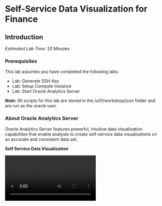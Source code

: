 # Self-Service Data Visualization for Finance

## Introduction

*Estimated Lab Time:* 20 Minutes <need to confirm>

### Prerequisites
This lab assumes you have completed the following labs:
- Lab: Generate SSH Key
- Lab: Setup Compute Instance
- Lab: Start Oracle Analytics Server

***Note:***  All scripts for this lab are stored in the /u01/workshop/json folder and are run as the oracle user.

### About Oracle Analytics Server ###

Oracle Analytics Server features powerful, intuitive data visualization capabilities that enable analysts to create self-service data visualizations on an accurate and consistent data set.

**Self Service Data Visualization**

<video>


## **Step 1:** Data Visualization and Mash Ups

This exercise will introduce you to the key features of data visualization and will help us to tell a story on what is happening at JTC America Group, a fictional conglomerate with operations in multiple geographies and segments covering a vast portfolio of products.

1. **Login** to Oracle Analytics by entering the URL provided by your instructor
   ![](./images/asdvff1.png " ")

2. **Click** on Create -> Project to start a new self-service project
   ![](./images/asdvff2.png " ")

3. **Select** the “Sample App” subject area and **Click** “Add to Project”
   ![](./images/asdvff3.png " ")
   

4. You will be presented with an empty canvas.

   Let’s start visualizing!

   First, let’s see how the product ratios are split across Product Types.

   **Control select** “Products – Product Type” and “Profit Metrics – Profit Ratio %”

   **Right click**, select “Pick Visualization.”

   ![](./images/asdvff4.png " ")


5. **Select** “Donut” Chart
   ![](./images/asdvff5.png " ")

6. Observe the donut chart on the canvas. You can see that of all the product ratios “Audio” has the lowest profit ratio percentage.
   ![](./images/asdvff6.png " ")

7. Now, let’s try to dig deeper and find out why audio’s profit ratio is lower compared to our other product types.

   Let’s see how the products under “Audio” have been doing over time.

   **Holding control select** “Time - Month”, “Products - Product”, and “Profit Metrics - Profit Ratio %” and **drag them** to the left of Donut chart.

   A dark blue line appears.  It identifies the location of your visualization.  

   You may drop the visualization to the left, right or top or bottom.
   ![](./images/asdvff7.png " ")

8. In order to review each product separately, **Move** “Products” to **Trellis Rows**. You should  see an individual line chart for each product as shown in the image.
   ![](./images/asdvff8.png " ")

   Since we are concerned about the profit % of the Audio product type, we will filter down to the product level. 
  
   To do this, **drag** “Products - Product Type” to the filters section and select “Audio”

   Observe that “MicroPod” has declining profit ratios and “SoundX Nano” could also be improved.

   There could be any number of reasons why this is the case. 
   ![](./images/asdvff9.png " ")

9. We believe there may be an issue with our current levels of inventory.   JTC America utilizes a third-party system which captures the current stock of products and the demand.  We want to mashup inventory data with our current analysis in order to derive more insights.  

  Import “Inventory.xlsx”  into your current project. 
  Click on “+” and “Add Data Set”
  ![](./images/asdvff10.png " ")

10. **Click** on “Create Data Set”

    **Click** on “Drop data file here or click to browse”
    ![](./images/asdvff11.png " ")

    **Select** the file “Inventory.xlsx” on your local folders and **click** “Open.”
    ![](./images/asdvff12.png " ")

11. Oracle Analytics Server includes its own light weight data preparation capabilities. When you add your data source it will take you to the Preparation tab before adding the data to the project.

   Let’s define the relationship between the subject area data source and the spreadsheet.

   Note here that if the attributes were named exactly the same they would be matched automatically.

   **Click** on “Product Name.”

   Note the properties box in the lower left hand corner.

   **Click** on the “None” link associated with “Match” and
   select “Products -> Product” from the subject area.

   ![](./images/asdvff13.png " ")
   ![](./images/asdvff14.png " ")

   **Click** “Add.” 

   **Navigate** to the “Visualize” tab, where you can start playing with the data.
   ![](./images/asdvff15.png " ")


12. Explore the data elements panel on the left.  

    Note the Inventory spread sheet is listed under SampleApp.

    Now, in order to do a mashup of the data sets, **hold control** and **select** “Product -> Product” from the subject area and “Stock” and “Demand” from the spreadsheet source.

    **Right Click** and **Select** “Pick Visualization.”
    Explore the data elements panel on the left.  
    ![](./images/asdvff16.png " ")

    **Select** “Bar”
    ![](./images/asdvff17.png " ")

13. Arranging both the metrics “Stock” and “Demand” in the Y axis respectively, the graph should render as shown in the image.

   Looking at the bar chart, it can be easily seen that for “MicroPod” and “SoundNano,” the demand is greater than the current stock level.

   For other products, the relationship between Stock and Demand is not significantly different.

   We are curious why the stock levels of both products is less than the current demand.
   ![](./images/asdvff18.png " ")

14. We decide to investigate payables and receivables.  
   In order to continue our analysis, we import our Vendor Outstanding Payment spreadsheet which we obtained from our financial system.

   **Import** the spreadsheet and repeat the steps from 10 and 11, including match.

   You should now see the data set for Vendor Payments appear in the data elements panel of the project.

   ![](./images/asdvff19.png " ")

15. Let’s create a visualization to understand which products have more outstanding vendor payments.

   **Control select**

   - Products:
      - Product
   - Vendor Payments:
      - OutstandingPayment

   Then, **right click **and **select** “Pick Visualization.”

   ![](./images/asdvff20.png " ")

16. **Select** “Tag Cloud”
    ![](./images/asdvff21.png " ")

17. You should see a new visualization on the canvas.

   The visual shows that **MicroPod** and **SoundX Nano** are the products with the greatest amount of outstanding vendor payments.

   It is quite possible that the vendors might not be willing to ship the order quantities if there substantial outstanding payments on the account.

   We must take action to clear up these payment issues.
   ![](./images/asdvff22.png " ")


18. Let’s play with a couple of options.

   On the bar chart, **right click** on the Green bar (Demand) and **Sort** -> “Product by Demand Low to High.”

   See that the graph sorts itself with Demand in order from lowest to highest demand.
   ![](./images/asdvff23.png " ")

   You can filter the entire canvas by using “Keep Selected.”

   To show this **Right Click** on the “Audio” pie slice and **select** “Keep Selected.”
   ![](./images/asdvff24.png " ")

19. See that the whole canvas gets filtered for the Audio Product Type
    ![](./images/asdvff25.png " ")

20. You can clear your filter section by Right **Clicking** on the “Audio” pie slice and **selecting** “Remove Selected”.
    ![](./images/asdvff26.png " ")

21. Now, let’s look at how to add custom visualizations to the canvas.

    Let’s start by adding a new canvas. **Click** on the “+” icon at the bottom to create a new canvas.
    ![](./images/asdvff27.png " ")

22. **Control Select**:

    - Revenue Metrics
        - Revenue

    - Products
        - Product
        - Brand
        - LOB

    Then, **right click** and **select** “Pick Visualization”.
    ![](./images/asdvff28.png " ")

23. **Select** the “Circle Pack,” which is a custom visualization.

    Note: if you are interested in learning how to upload custom visualization types, please see the section at the end of this document.

    **Drag** “Products” from Color to the Rows section.
    ![](./images/asdvff29.png " ")

24. The circle pack visualization appears as shown in the image.

    The size of the circles represents Revenue and each circle represents a combination of Brand and LOB.
    ![](./images/asdvff30.png " ")

25. Now, let’s look at revenue by date by leveraging another custom
Visualization type called “Calendar Heatmap.”

   **Hold control Select**

   - Time
     - Date
   - Revenue Metrics
     - Revenue

   Then, **right click** and **select** the “Calendar Heatmap” visual.  
   ![](./images/asdvff31.png " ")

   Recall in the previous activity, the calendar map visualization was not available for selection.

   Oracle Analytics determined the calendar heatmap to be an appropriate visualization option because date and revenue were selected by the user. 

   We now see a new visual appear next to the Circle Pack visual.
   [](./images/asdvff32.png " ")

26. **Click** on the “Save” icon at the top right of the screen to save your project.
    [](./images/asdvff33.png " ")

27. **Save** your project under  /My Folders as “<your_name>_Project”.
    [](./images/asdvff34.png " ")
    



## **Step 2:** Custom Calculations and Maps
The data visualization capabilities in Oracle Analytics Server include mapping and custom calculations. In this exercise we will use both capabilities: we will create custom calculations based on two available metrics, and we will then display the results on a map.


1. In this exercise we will create two custom calculations and then use Oracle’s self-service built in map capabilities to analyze state and average profit per customer.

   Let’s start by adding a new canvas.

   **Click** on the “+” icon at the bottom to create a new canvas.
   [](./images/asdvff35.png " ")

2. **Right Click** on the “My Calculations” folder.  **Select** “Add Calculation”.

   Now we will create a new metric called “Profit by Customer Count”.
   [](./images/asdvff36.png " ")

3. Utilize the expression builder to create the calculation.
   [](./images/asdvff37.png " ")  

4. **Select** “Profit Value” from “Profit Metrics” and **drag** and **drop** into the calculation dialog. Type “/” after the “Profit Value” then drag and drop “# of Customers” from
“Revenue Metrics” after “/.” Click Validate. Click Save.

   You have successfully created your own custom calculation that can be used like any other metric.
   [](./images/asdvff38.png " ") 

5. There are a wide range of functions available for creating custom calculations.
   [](./images/asdvff39.png " ") 

6. **Select** “Country Name” from “Geography” and drag and drop to the top left of the canvas, right above the canvas,  where it is labelled “Click here or drag data to add filter.” Filter to “United States” by typing “uni” and select “United States”.
    [](./images/asdvff40.png " ")

7. **Select** “State Province” from “Geography” and your new custom calculation under “My Calculations.” Drag and drop them onto the canvas.” You will notice that not all states are making a profit. 

   Let’s see what this looks like on a map.
   [](./images/asdvff41.png " ")


8. Switch the visualization to horizontal bar graph if needed.

   On the upper right corner of the visual, **click** the menu hamburger and **select** “Edit” and then “Duplicate Visualization”.
   [](./images/asdvff42.png " ")

   [](./images/asdvff43.png " ")

9. Delete duplicated visualization by right **clicking** visualization and **selecting** “Delete Visualization”.

   Change the visualization type for the visualizations by selecting the “change visualization” menu in the upper left-hand corner of the grammar panel. 

   **Select** map.
   [](./images/asdvff44.png " ")
   [](./images/asdvff45.png " ")

10. Let’s change the default color scheme to a red to green gradient.   
    From Color Assignment, **click** on the down arrow  > Manage Assignments

    [](./images/asdvff46.png " ")

11. Scroll to Series, and locate the calculation you created : Profit by Customer Count measure

    **Click** the edit option (the pen) for Profit by Customer Count.

    **Click** the Down arrow next to the color bar 

    **Select** the red to green gradient second from the bottom right. 

    **Click** “Done”.

    [](./images/asdvff47.png " ")

12. Within the properties box, select the visualization options. Change the “Zoom Control” to "On".
     [](./images/asdvff48.png " ")

13. **Click** the + on the zoom. You have successfully completed custom calculations and mapping. Select “Save” to save and update your project.
     [](./images/asdvff49.png " ")

    



## **Step 3:** Freeform Canvases, Trend Lines, and Custom Backgrounds  
Oracle self-service includes a freeform canvas mode. This allows you to place visualizations and content anywhere on the canvas. In this exercise we will use this capability to display the “JTC Americas Group” corporate logo as the background for trendline analysis. Advanced analytic functions such as trendline, forecast, clustering and identifying outliers are as easy as one click or a drag and drop.

1. In this exercise, we will leverage the freeform capabilities of a canvas to create a custom background.

   Let’s start by adding a new canvas. Click on the “+” icon at the bottom to create a new canvas.
   On the new canvas click the upside down triangle to the right of its name. Select “Canvas
   Properties”.
    
   [](./images/asdvff50.png " ")

2. **Click** “Auto Fit” and change it to “Freeform.” **Click** “Ok”
   [](./images/asdvff51.png " ")

3. **Select** “Profit Ratio %”, “Revenue” and “Month.” Pick Visualization. **Select** “Combo.”
   
   Notice in freeform mode the entire canvas is not utilized automatically.
   [](./images/asdvff52.png " ")

4. **Right mouse click** “Profit Ratio %” and select “Y2 Axis.” Enlarge the visualization for a better view.
    [](./images/asdvff53.png " ")

5. **Select** the “Analytics” option from the navigation panel on the left.
   Drag and drop “Trend Line” onto the visualization.
    [](./images/asdvff54.png " ")

6. You have now created a management report that shows both Revenue and Profit Ratio % with their corresponding trendlines all with no coding.

    **Drag** and **drop** “Forecast” on the visualization and you will see forecasted results for both measures. This may take a few moments, please wait.
    [](./images/asdvff55.png " ")

    Review the properties box. 

    Notice the forecast has predicted revenue and profit ratio % for the next 3 months.  

    These variables may be modified as needed by the user. 
    [](./images/asdvff56.png " ")

7. Next we will add the JTC Americas logo to our canvas.
    **Click** the Visualizations menu on the left side of the pane. **Select** “Image” and **drag** and **drop** it on the canvas. Click “Select Image” and upload the “JTC Americas Group.jpg” file.

    [](./images/asdvff57.png " ")

    [](./images/asdvff58.png " ")

8. On the Image properties panel change the “Width” and Height” properties to “Auto Fit”.
   [](./images/asdvff59.png " ")

9. Move the image of the company logo on top of the trendline visualization. “**Right-Click** and **select** “Order Visualization”->”Send Backward”.
    [](./images/asdvff60.png " ")

10. On the Image properties panel set the “Transparency.” You can **click** the value of “0” and use the slider to see how the transparency looks beneath your trendline visualization.
    [](./images/asdvff61.png " ")

11. The result should look something like this. Select “save” to update and save your project.
    [](./images/asdvff62.png " ")
    

## Want to learn more
- [link](to be added)

## Acknowledgements
* **Authors** - 
* **Contributors** - 
* **Last Updated By/Date** - Jyotsana Rawat, Solution Engineer, NA Technology, September 2020

## Need Help?
Please submit feedback or ask for help using our [LiveLabs Support Forum](https://community.oracle.com/tech/developers/categories/livelabsdiscussions). Please click the **Log In** button and login using your Oracle Account. Click the **Ask A Question** button to the left to start a *New Discussion* or *Ask a Question*.  Please include your workshop name and lab name.  You can also include screenshots and attach files.  Engage directly with the author of the workshop.

If you do not have an Oracle Account, click [here](https://profile.oracle.com/myprofile/account/create-account.jspx) to create one.
